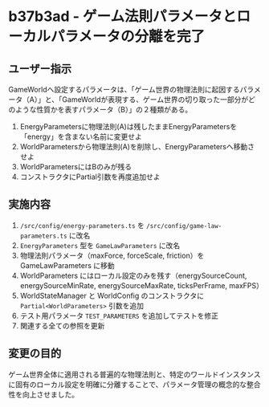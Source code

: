 # b37b3ad - ゲーム法則パラメータとローカルパラメータの分離を完了

## ユーザー指示

GameWorldへ設定するパラメータは、「ゲーム世界の物理法則に起因するパラメータ（A）」と、「GameWorldが表現する、ゲーム世界の切り取った一部分がどのような性質かを表すパラメータ（B）」の２種類がある。

1. EnergyParametersに物理法則(A)は残したままEnergyParametersを「energy」を含まない名前に変更せよ
2. WorldParametersから物理法則(A)を削除し、EnergyParametersへ移動させよ
3. WorldParametersにはBのみが残る
4. コンストラクタにPartial<WorldParameter>引数を再度追加せよ

## 実施内容

1. `/src/config/energy-parameters.ts` を `/src/config/game-law-parameters.ts` に改名
2. `EnergyParameters` 型を `GameLawParameters` に改名
3. 物理法則パラメータ（maxForce, forceScale, friction）を GameLawParameters に移動
4. WorldParameters にはローカル設定のみを残す（energySourceCount, energySourceMinRate, energySourceMaxRate, ticksPerFrame, maxFPS）
5. WorldStateManager と WorldConfig のコンストラクタに `Partial<WorldParameters>` 引数を追加
6. テスト用パラメータ `TEST_PARAMETERS` を追加してテストを修正
7. 関連する全ての参照を更新

## 変更の目的

ゲーム世界全体に適用される普遍的な物理法則と、特定のワールドインスタンスに固有のローカル設定を明確に分離することで、パラメータ管理の概念的な整合性を向上させました。